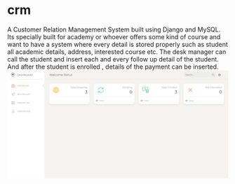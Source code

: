 # crm
A Customer Relation Management System built using Django and MySQL. Its specially built for academy or whoever offers some kind of course and want to have a system where every detail is stored properly such as student all academic details, address, interested course etc. The desk manager can call the student and insert each and every follow up detail of the student. And after the student is enrolled , details of the payment can be inserted.
![alt tag](https://github.com/rahul-connect/crm/blob/master/crm_home.png?raw=true "Description goes here")
